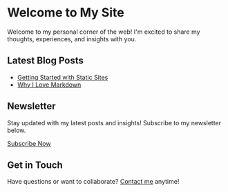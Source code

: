 # Welcome to My Site

Welcome to my personal corner of the web! I'm excited to share my thoughts, experiences, and insights with you.

## Latest Blog Posts

- [Getting Started with Static Sites](/blog/getting-started)
- [Why I Love Markdown](/blog/markdown-love)

## Newsletter

Stay updated with my latest posts and insights! Subscribe to my newsletter below.

[Subscribe Now](#newsletter)

## Get in Touch

Have questions or want to collaborate? [Contact me](/contact) anytime! 